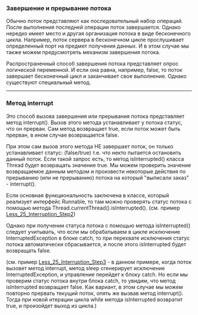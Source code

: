 ### Завершение и прерывание потока

Обычно поток представляют как последовательный набор операций. После выполнения последней операции
поток завершается. Однако нередко имеет место и другая организация потока в виде бесконечного цикла.
Например, поток сервера в бесконечном цикле прослушивает определенный порт на предмет получения данных.
И в этом случае мы также можем предусмотреть механизм завершения потока.

Распространенный способ завершения потока представляет опрос логической переменной. И если она равна,
например, false, то поток завершает бесконечный цикл и заканчивает свое выполнение. Однако существуют
специальный метод.

---
### Метод interrupt
Это способ вызова завершения или прерывания потока представляет метод interrupt(). Вызов этого метода
устанавливает у потока статус, что он прерван. Сам метод возвращает true, если поток может быть прерван,
в ином случае возвращается false.

При этом сам вызов этого метода НЕ завершает поток, он только устанавливает статус: (false/true) т.е. что
некто пытается остановить данный поток. Если такой запрос есть, то метод isInterrupted() класса Thread будет
возвращать значение true. Мы можем проверить значение возвращаемое данным методом и произвести некоторые
действия по прерыванию (или не прерыванию) потока на который "выписали заказ" - interrupt().

Если основная функциональность заключена в классе, который реализует интерфейс Runnable, то там можно
проверять статус потока с помощью метода Thread.currentThread().isInterrupted().
(см. пример [Less_25_Interruption_Step2](https://github.com/JcoderPaul/JavaExtended-25/blob/master/Less_25_ch_12_Interruption/src/Less_25_ch_12_Interruption/Less_25_Interruption_Step2.java))

Однако при получении статуса потока с помощью метода isInterrupted() следует учитывать, что если мы
обрабатываем в цикле исключение InterruptedException в блоке catch, то при перехвате исключения статус
потока автоматически сбрасывается, и после этого isInterrupted будет возвращать false.

(см. пример [Less_25_Interruption_Step3](https://github.com/JcoderPaul/JavaExtended-25/blob/master/Less_25_ch_12_Interruption/src/Less_25_ch_12_Interruption/Less_25_Interruption_Step3.java) - в данном примере, когда поток вызовет метод interrupt,
метод sleep сгенерирует исключение InterruptedException, и управление перейдет к блоку catch.
Но если мы проверим статус потока внутри блока catch, то увидим, что метод isInterrupted возвращает false.
Как вариант, в этом случае мы можем повторно прервать текущий поток, опять же вызвав метод interrupt().
Тогда при новой итерации цикла while метода isInterrupted возвратит true, и произойдет выход из цикла.)

